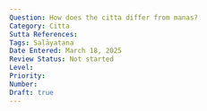 ```yaml
---
Question: How does the citta differ from manas?
Category: Citta
Sutta References:
Tags: Saḷāyatana
Date Entered: March 18, 2025
Review Status: Not started
Level: 
Priority: 
Number: 
Draft: true
---
```


